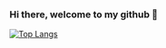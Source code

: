### Hi there, welcome to my github 👋
[![Top Langs](https://github-readme-stats.vercel.app/api/top-langs/?username=YohannesDK)](https://github.com/anuraghazra/github-readme-stats)

<!--
**YohannesDK/YohannesDK** is a ✨ _special_ ✨ repository because its `README.md` (this file) appears on your GitHub profile.

Here are some ideas to get you started:

- 🔭 I’m currently working on ...
- 🌱 I’m currently learning ...
- 👯 I’m looking to collaborate on ...
- 🤔 I’m looking for help with ...
- 💬 Ask me about ...
- 📫 How to reach me: ...
- 😄 Pronouns: ...
- ⚡ Fun fact: ...
-->
